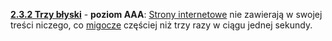 [**2.3.2 Trzy błyski**](https://wcag.lepszyweb.pl/#three-flashes) - **poziom AAA**: <a href="#" data-toggle="tooltip" data-original-title="{{site.data.glossary.strona_internetowa}}">Strony internetowe</a> nie zawierają w swojej treści niczego, co <a href="#" data-toggle="tooltip" data-original-title="{{site.data.glossary.migotanie}}">migocze</a> częściej niż trzy razy w ciągu jednej sekundy.
